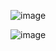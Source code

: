![image](https://github.com/web-god/Animated-Circular-Progress-Bar/assets/132649294/e1b8c284-df46-493c-8476-b8e6b67bbdb8)


![image](https://github.com/web-god/Animated-Circular-Progress-Bar/assets/132649294/75b3fa86-d0cc-4972-8d13-bacba5f55d32)
